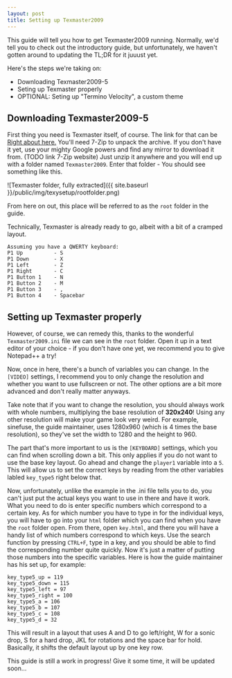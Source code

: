 ```yaml
---
layout: post
title: Setting up Texmaster2009
---
```



This guide will tell you how to get Texmaster2009 running.
Normally, we'd tell you to check out the introductory guide, but unfortunately, we haven't gotten around to updating the TL;DR for it juuust yet.

Here's the steps we're taking on:
* Downloading Texmaster2009-5
* Seting up Texmaster properly
* OPTIONAL: Seting up "Termino Velocity", a custom theme

## Downloading Texmaster2009-5

First thing you need is Texmaster itself, of course. The link for that can be [Right about here.](http://mindflyer.net/tetris/texmaster/Texmaster2009-5.7z) You'll need 7-Zip to unpack the archive. If you don't have it yet, use your mighty Google powers and find any mirror to download it from. (TODO link 7-Zip website) Just unzip it anywhere and you will end up with a folder named `Texmaster2009`. Enter that folder - You should see something like this.

![Texmaster folder, fully extracted]({{ site.baseurl }}/public/img/texysetup/rootfolder.png)

From here on out, this place will be referred to as the `root` folder in the guide.

Technically, Texmaster is already ready to go, albeit with a bit of a cramped layout.
```
Assuming you have a QWERTY keyboard:
P1 Up          - S
P1 Down        - X
P1 Left        - Z
P1 Right       - C
P1 Button 1    - N
P1 Button 2    - M
P1 Button 3    - ,
P1 Button 4    - Spacebar
```

## Setting up Texmaster properly

However, of course, we can remedy this, thanks to the wonderful `Texmaster2009.ini` file we can see in the `root` folder. Open it up in a text editor of your choice - if you don't have one yet, we recommend you to give Notepad++ a try!

Now, once in here, there's a bunch of variables you can change. In the `[VIDEO]` settings, I recommend you to only change the resolution and whether you want to use fullscreen or not. The other options are a bit more advanced and don't really matter anyways. 

<p class="message">
 Take note that if you want to change the resolution, you should always work with whole numbers, multiplying the base resolution of <b>320x240</b>! Using any other resolution will make your game look very weird. For example, sinefuse, the guide maintainer, uses 1280x960 (which is 4 times the base resolution), so they've set the width to 1280 and the height to 960.
</p>

The part that's more important to us is the `[KEYBOARD]` settings, which you can find when scrolling down a bit. This only applies if you do not want to use the base key layout. Go ahead and change the `player1` variable into a `5`. This will allow us to set the correct keys by reading from the other variables labled `key_type5` right below that.

Now, unfortunately, unlike the example in the .ini file tells you to do, you can't just put the actual keys you want to use in there and have it work. What you need to do is enter specific numbers which correspond to a certain key. As for which number you have to type in for the individual keys, you will have to go into your `html` folder which you can find when you have the `root` folder open. From there, open `key.html`, and there you will have a handy list of which numbers correspond to which keys. Use the search function by pressing `CTRL+F`, type in a key, and you should be able to find the corresponding number quite quickly. Now it's just a matter of putting those numbers into the specific variables. Here is how the guide maintainer has his set up, for example:
```
key_type5_up = 119
key_type5_down = 115
key_type5_left = 97
key_type5_right = 100
key_type5_a = 106
key_type5_b = 107
key_type5_c = 108
key_type5_d = 32
```
This will result in a layout that uses A and D to go left/right, W for a sonic drop, S for a hard drop, JKL for rotations and the space bar for hold. Basically, it shifts the default layout up by one key row.

<p class="message">
 This guide is still a work in progress! Give it some time, it will be updated soon...
</p>
